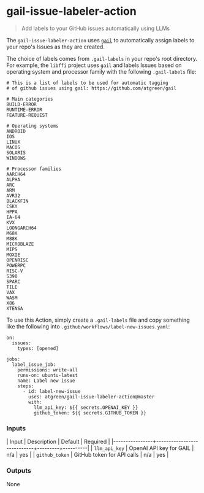 # gail-issue-labeler-action
> Add labels to your GitHub issues automatically using LLMs

The `gail-issue-labeler-action` uses
[`gail`](https://github.com/atgreen/gail/) to automatically assign
labels to your repo's Issues as they are created.

The choice of labels comes from `.gail-labels` in your repo's root
directory.  For example, the `libffi` project uses `gail` and labels
Issues based on operating system and processor family with the
following `.gail-labels` file:

```
# This is a list of labels to be used for automatic tagging
# of github issues using gail: https://github.com/atgreen/gail

# Main categories
BUILD-ERROR
RUNTIME-ERROR
FEATURE-REQUEST

# Operating systems
ANDROID
IOS
LINUX
MACOS
SOLARIS
WINDOWS

# Processor families
AARCH64
ALPHA
ARC
ARM
AVR32
BLACKFIN
CSKY
HPPA
IA-64
KVX
LOONGARCH64
M68K
M88K
MICROBLAZE
MIPS
MOXIE
OPENRISC
POWERPC
RISC-V
S390
SPARC
TILE
VAX
WASM
X86
XTENSA
```

To use this Action, simply create a `.gail-labels` file and copy
something like the following into `.github/workflows/label-new-issues.yaml`:

```
on:
  issues:
    types: [opened]

jobs:
  label_issue_job:
    permissions: write-all
    runs-on: ubuntu-latest
    name: Label new issue
    steps:
      - id: label-new-issue
        uses: atgreen/gail-issue-labeler-action@master
        with:
          llm_api_key: ${{ secrets.OPENAI_KEY }}
          github_token: ${{ secrets.GITHUB_TOKEN }}
```

### Inputs

| Input          | Description                | Default | Required |
|----------------+----------------------------+---------+----------|
| `llm_api_key`  | OpenAI API key for GAIL    | n/a     | yes      |
| `github_token` | GitHub token for API calls | n/a     | yes      |

### Outputs

None
